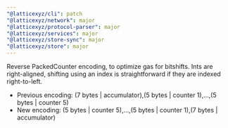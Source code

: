 ```yaml
---
"@latticexyz/cli": patch
"@latticexyz/network": major
"@latticexyz/protocol-parser": major
"@latticexyz/services": major
"@latticexyz/store-sync": major
"@latticexyz/store": major
---
```


Reverse PackedCounter encoding, to optimize gas for bitshifts.
Ints are right-aligned, shifting using an index is straightforward if they are indexed right-to-left.

- Previous encoding: (7 bytes | accumulator),(5 bytes | counter 1),...,(5 bytes | counter 5)
- New encoding: (5 bytes | counter 5),...,(5 bytes | counter 1),(7 bytes | accumulator)
